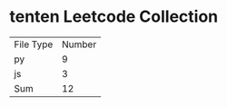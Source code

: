 # tenten Leetcode Collection

<table><tr><td>File Type</td><td>Number</td></tr><tr><td>py</td><td>9</td></tr><tr><td>js</td><td>3</td></tr><tr><td>Sum</td><td>12</td></tr></table>